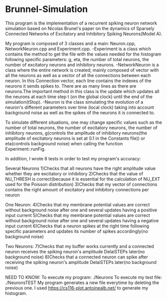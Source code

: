 # Brunnel-Simulation

This program is the implementation of a recurrent spiking neuron network simulation based on Nicolas Brunel's paper on the dynamics of Sparsely Connected Networks of Excitatory and Inhibitory Spiking Neurons(Model A).

My program is composed of 3 classes and a main: Neuron.cpp, NetworkNeuron.cpp and Experiment.cpp.
-Experiment is a class which contains the method to get the file with the values needed for the histogram following specific parameters: g, eta, the number of total neurons, the number of excitatory neurons and inhibitory neurons. 
-NetworkNeuron is a class where the entire network is created; mainly composed of vector with all the neurons as well as a vector of all the connections between each neuron. In this Connection vector, each line contains the indexes of the neurons it sends spikes to. There are as many lines as there are neurons.The important method in this class is the update which updates all the neurons at each time step t (on the global clock) until the end of the simulation(tStop).
-Neuron is the class simulating the evolution of a neuron's different parameters over time (local clock) taking into account background noise as well as the spikes of the neurons it is connected to.

To simulate different situations, one may change specific values such as the number of total neurons, the number of excitatory neurons, the number of inhibitory neurons, g(controls the amplitude of inhibitory neurons(the amplitude of excitatory neurons is set at 0.1 in the Constants file)) or eta(controls background noise) when calling the function Experiment::runFig.

In addition, I wrote 8 tests in order to test my program's accuracy:

Several Neurons
1)Checks that all neurons have the right amplitude value whether they are excitatory or inhibitory
2)Checks that the value of NU_THRESH is correct(because it is essential for the calculation of NU_EXT used for the Poisson distribution)
3)Checks that my vector of connections contains the right amount of excitatory and inhibitory connections per neuron

One Neuron:
4)Checks that my membrane potential values are correct without background noise after one and several updates having a positive input current
5)Checks that my membrane potential values are correct without background noise after one and several updates having a negative input current
6)Checks that a neuron spikes at the right time following specific parameters and updates its number of spikes accordingly(no background noise)

Two Neurons:
7)Checks that my buffer works currently and a connected neuron receives the spiking neuron's amplitude DelaiSTEPs later(no background noise)
8)Checks that a connected neuron can spike after receiving the spiking neuron's amplitude DelaiSTEPs later(no background noise)

NEED TO KNOW:
To execute my program: ./Neurons
To execute my test file: ./NeuronsTEST
My program generates a new file everytime by deleting the previous one.
I used https://cs116-plot.antoinealb.net/ to generate my histogram.
